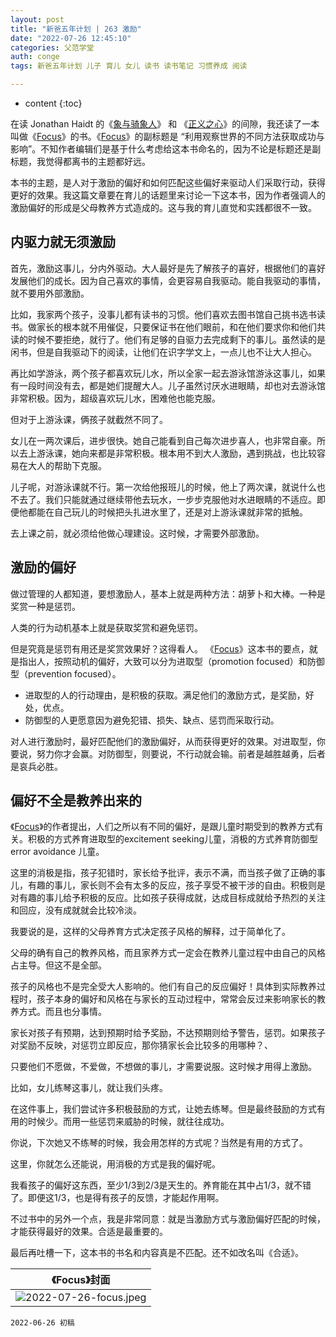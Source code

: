 ```yaml
---
layout: post
title: "新爸五年计划 | 263 激励"
date: "2022-07-26 12:45:10"
categories: 父范学堂
auth: conge
tags: 新爸五年计划 儿子 育儿 女儿 读书 读书笔记 习惯养成 阅读

---
```

* content
{:toc}

在读 Jonathan Haidt 的《[象与骑象人](https://book.douban.com/comment/3427911251/)》 和 《[正义之心](https://book.douban.com/comment/3430185315)》的间隙，我还读了一本叫做《[Focus](https://book.douban.com/comment/3434721715/)》的书。《[Focus](https://book.douban.com/comment/3434721715/)》的副标题是 “利用观察世界的不同方法获取成功与影响”。不知作者编辑们是基于什么考虑给这本书命名的，因为不论是标题还是副标题，我觉得都离书的主题都好远。

本书的主题，是人对于激励的偏好和如何匹配这些偏好来驱动人们采取行动，获得更好的效果。我这篇文章要在育儿的话题里来讨论一下这本书，因为作者强调人的激励偏好的形成是父母教养方式造成的。这与我的育儿直觉和实践都很不一致。




## 内驱力就无须激励


首先，激励这事儿，分内外驱动。大人最好是先了解孩子的喜好，根据他们的喜好发展他们的成长。因为自己喜欢的事情，会更容易自我驱动。能自我驱动的事情，就不要用外部激励。

比如，我家两个孩子，没事儿都有读书的习惯。他们喜欢去图书馆自己挑书选书读书。做家长的根本就不用催促，只要保证书在他们眼前，和在他们要求你和他们共读的时候不要拒绝，就行了。他们有足够的自驱力去完成剩下的事儿。虽然读的是闲书，但是自我驱动下的阅读，让他们在识字学文上，一点儿也不让大人担心。

再比如学游泳，两个孩子都喜欢玩儿水，所以全家一起去游泳馆游泳这事儿，如果有一段时间没有去，都是她们提醒大人。儿子虽然讨厌水进眼睛，却也对去游泳馆非常积极。因为，超级喜欢玩儿水，困难他也能克服。

但对于上游泳课，俩孩子就截然不同了。

女儿在一两次课后，进步很快。她自己能看到自己每次进步喜人，也非常自豪。所以去上游泳课，她向来都是非常积极。根本用不到大人激励，遇到挑战，也比较容易在大人的帮助下克服。

儿子呢，对游泳课就不行。第一次给他报班儿的时候，他上了两次课，就说什么也不去了。我们只能就通过继续带他去玩水，一步步克服他对水进眼睛的不适应。即便他都能在自己玩儿的时候把头扎进水里了，还是对上游泳课就非常的抵触。

去上课之前，就必须给他做心理建设。这时候，才需要外部激励。

## 激励的偏好

做过管理的人都知道，要想激励人，基本上就是两种方法：胡萝卜和大棒。一种是奖赏一种是惩罚。

人类的行为动机基本上就是获取奖赏和避免惩罚。

但是究竟是惩罚有用还是奖赏效果好？这得看人。 《[Focus](https://book.douban.com/comment/3434721715/)》这本书的要点，就是指出人，按照动机的偏好，大致可以分为进取型（promotion focused）和防御型（prevention focused）。

* 进取型的人的行动理由，是积极的获取。满足他们的激励方式，是奖励，好处，优点。
* 防御型的人更愿意因为避免犯错、损失、缺点、惩罚而采取行动。

对人进行激励时，最好匹配他们的激励偏好，从而获得更好的效果。对进取型，你要说，努力你才会赢。对防御型，则要说，不行动就会输。前者是越胜越勇，后者是哀兵必胜。

## 偏好不全是教养出来的

《[Focus](https://book.douban.com/comment/3434721715/)》的作者提出，人们之所以有不同的偏好，是跟儿童时期受到的教养方式有关。积极的方式养育进取型的excitement seeking儿童，消极的方式养育防御型 error avoidance 儿童。

这里的消极是指，孩子犯错时，家长给予批评，表示不满，而当孩子做了正确的事儿，有趣的事儿，家长则不会有太多的反应，孩子享受不被干涉的自由。积极则是对有趣的事儿给予积极的反应。比如孩子获得成就，达成目标成就给予热烈的关注和回应，没有成就就会比较冷淡。

我要说的是，这样的父母养育方式决定孩子风格的解释，过于简单化了。

父母的确有自己的教养风格，而且家养方式一定会在教养儿童过程中由自己的风格占主导。但这不是全部。

孩子的风格也不是完全受大人影响的。他们有自己的反应偏好！具体到实际教养过程时，孩子本身的偏好和风格在与家长的互动过程中，常常会反过来影响家长的教养方式。而且也分事情。


家长对孩子有预期，达到预期时给予奖励，不达预期则给予警告，惩罚。如果孩子对奖励不反映，对惩罚立即反应，那你猜家长会比较多的用哪种？、

只要他们不愿做，不爱做，不想做的事儿，才需要说服。这时候才用得上激励。

比如，女儿练琴这事儿，就让我们头疼。

在这件事上，我们尝试许多积极鼓励的方式，让她去练琴。但是最终鼓励的方式有用的时候少。而用一些惩罚来威胁的时候，就往往成功。

你说，下次她又不练琴的时候，我会用怎样的方式呢？当然是有用的方式了。

这里，你就怎么还能说，用消极的方式是我的偏好呢。

我看孩子的偏好这东西，至少1/3到2/3是天生的。养育能在其中占1/3，就不错了。即便这1/3，也是得有孩子的反馈，才能起作用啊。

不过书中的另外一个点，我是非常同意：就是当激励方式与激励偏好匹配的时候，才能获得最好的效果。合适是最重要的。

最后再吐槽一下，这本书的书名和内容真是不匹配。还不如改名叫《合适》。

|《Focus》封面|
|----|
| ![2022-07-26-focus.jpeg](https://s2.loli.net/2022/07/27/37k5B6aIwVrRCXJ.jpg)|



```
2022-06-26 初稿
```
